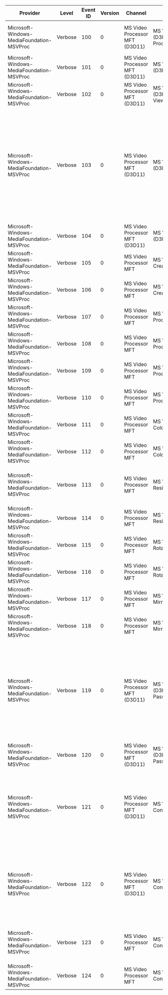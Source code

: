 Provider                                   |  Level    |  Event ID  |  Version  |  Channel                         |  Task                                                      |  Opcode  |  Keyword  |  Message
-------------------------------------------|-----------|------------|-----------|----------------------------------|------------------------------------------------------------|----------|-----------|---------------------------------------------------------------------------------------------------------------------------------------------------------------------------------------------------------------------------------------------------------------------------------------------------------------------------------------------------------------------------------------------------------------------------------------------------------
Microsoft-Windows-MediaFoundation-MSVProc  |  Verbose  |  100       |  0        |  MS Video Processor MFT (D3D11)  |  MS Video Processoft MFT (D3D11) - Create Video Processor  |          |           |  CreateVideoProcessor Device {VideoDevice}, VP {VP} , Rate Conversion Index {RateConversionIndex}, PastFrames {PastFrames}
Microsoft-Windows-MediaFoundation-MSVProc  |  Verbose  |  101       |  0        |  MS Video Processor MFT (D3D11)  |  MS Video Processoft MFT (D3D11) - Create Input View       |          |           |  CreateView Sample {Sample}, BufferIndex {BufferIndex}, hr {hr}, View {View}
Microsoft-Windows-MediaFoundation-MSVProc  |  Verbose  |  102       |  0        |  MS Video Processor MFT (D3D11)  |  MS Video Processoft MFT (D3D11) - Create Output View      |          |           |  CreateView Sample {Sample}, BufferIndex {BufferIndex}, hr {hr}, View {View}
Microsoft-Windows-MediaFoundation-MSVProc  |  Verbose  |  103       |  0        |  MS Video Processor MFT (D3D11)  |  MS Video Processoft MFT (D3D11) - VideoProcessorBlt       |  Start   |           |  VPBlt obj={Object} Start Input Sample {InputSample}, Input Index {InputViewIndex}, Output Sample {OutputSample}, FrameOrField {InputFrameOrField}, OutputIndex {OutputIndex}, OutputFrame {OutputFrame}, ({SrcWidth}x{SrcHeight})..({Object}0x{Object}1) Input DXGI format {Object}2, Output DXGI format {Object}3, rotation {Object}4, mirrored {Object}5, lightLevelIn {Object}6, lightLevelOut {Object}7, srcColorSp {Object}8, dstColorSp {Object}9
Microsoft-Windows-MediaFoundation-MSVProc  |  Verbose  |  104       |  0        |  MS Video Processor MFT (D3D11)  |  MS Video Processoft MFT (D3D11) - VideoProcessorBlt       |  Stop    |           |  VPBlt Stop Output Sample {OutputSample}, hr {hr}
Microsoft-Windows-MediaFoundation-MSVProc  |  Verbose  |  105       |  0        |  MS Video Processor MFT          |  MS Video Processoft MFT - Create/Destroy MFT              |  Start   |           |  MFT_Start XVPMFT = {MSVProcObj}
Microsoft-Windows-MediaFoundation-MSVProc  |  Verbose  |  106       |  0        |  MS Video Processor MFT          |  MS Video Processoft MFT - Create/Destroy MFT              |  Stop    |           |  MFT_Stop XVPMFT = {MSVProcObj}
Microsoft-Windows-MediaFoundation-MSVProc  |  Verbose  |  107       |  0        |  MS Video Processor MFT          |  MS Video Processoft MFT - ProcessInput                    |  Start   |           |  ProcessInput_Start XVPMFT = {MSVProcObj}
Microsoft-Windows-MediaFoundation-MSVProc  |  Verbose  |  108       |  0        |  MS Video Processor MFT          |  MS Video Processoft MFT - ProcessInput                    |  Stop    |           |  ProcessInput_Stop  XVPMFT = {MSVProcObj} hr = {hr}
Microsoft-Windows-MediaFoundation-MSVProc  |  Verbose  |  109       |  0        |  MS Video Processor MFT          |  MS Video Processoft MFT - ProcessOutput                   |  Start   |           |  ProcessOutput_Start XVPMFT = {MSVProcObj}
Microsoft-Windows-MediaFoundation-MSVProc  |  Verbose  |  110       |  0        |  MS Video Processor MFT          |  MS Video Processoft MFT - ProcessOutput                   |  Stop    |           |  ProcessOutput_Stop  XVPMFT = {MSVProcObj} hr = {hr}
Microsoft-Windows-MediaFoundation-MSVProc  |  Verbose  |  111       |  0        |  MS Video Processor MFT          |  MS Video Processoft MFT - ColorConv                       |  Start   |           |  ColorConv_Start fourCCSrc = {fourCCSrc}, fourCCDst = {fourCCDst}
Microsoft-Windows-MediaFoundation-MSVProc  |  Verbose  |  112       |  0        |  MS Video Processor MFT          |  MS Video Processoft MFT - ColorConv                       |  Stop    |           |  ColorConv_Stop
Microsoft-Windows-MediaFoundation-MSVProc  |  Verbose  |  113       |  0        |  MS Video Processor MFT          |  MS Video Processoft MFT - Resizer                         |  Start   |           |  Resizer_Start fourCC = {fourCC}, srcWidth = {srcWidth}, srcHeight = {srcHeight}, dstWidth = {dstWidth}, dstHeight = {dstHeight}
Microsoft-Windows-MediaFoundation-MSVProc  |  Verbose  |  114       |  0        |  MS Video Processor MFT          |  MS Video Processoft MFT - Resizer                         |  Stop    |           |  Resizer_Stop
Microsoft-Windows-MediaFoundation-MSVProc  |  Verbose  |  115       |  0        |  MS Video Processor MFT          |  MS Video Processoft MFT - Rotation                        |  Start   |           |  Rotation_Start fourCC = {fourCC}, Rotation = {Rotation}
Microsoft-Windows-MediaFoundation-MSVProc  |  Verbose  |  116       |  0        |  MS Video Processor MFT          |  MS Video Processoft MFT - Rotation                        |  Stop    |           |  Rotation_Stop
Microsoft-Windows-MediaFoundation-MSVProc  |  Verbose  |  117       |  0        |  MS Video Processor MFT          |  MS Video Processoft MFT - Mirror                          |  Start   |           |  Mirror_Start fourCC = {fourCC}, Mirror = {Mirror}
Microsoft-Windows-MediaFoundation-MSVProc  |  Verbose  |  118       |  0        |  MS Video Processor MFT          |  MS Video Processoft MFT - Mirror                          |  Stop    |           |  Mirror_Stop
Microsoft-Windows-MediaFoundation-MSVProc  |  Verbose  |  119       |  0        |  MS Video Processor MFT (D3D11)  |  MS Video Processoft MFT (D3D11) - Shader Fallback Pass    |  Start   |           |  D3DShader Start obj={MSVProcObj} context={Context} input views={uiInputViewCount} output views={uiOutputViewCount} width={uiOutWidth} height={uiOutHeight} offsetX={uiOffsetX} offsetY={uiOffsetY} input DXGI format={SourceFormat} output DXGI format={MSVProcObj}0 shader={MSVProcObj}1 lightLevelIn={MSVProcObj}2 lightLevelOut={MSVProcObj}3 srcColorSp={MSVProcObj}4 dstColorSp={MSVProcObj}5
Microsoft-Windows-MediaFoundation-MSVProc  |  Verbose  |  120       |  0        |  MS Video Processor MFT (D3D11)  |  MS Video Processoft MFT (D3D11) - Shader Fallback Pass    |  Stop    |           |  D3DShader Stop obj={MSVProcObj}
Microsoft-Windows-MediaFoundation-MSVProc  |  Verbose  |  121       |  0        |  MS Video Processor MFT (D3D11)  |  MS Video Processoft MFT - ConfigureInputHDRMetadata       |          |           |  ConfigureInputHDRMetadata obj={MSVProcObj} red = ({RedPrimaryX},{RedPrimaryY}) green = ({GreenPrimaryX},{GreenPrimaryY}) blue = ({BluePrimaryX},{BluePrimaryY}) white = ({WhitePrimaryX},{WhitePrimaryY}) max = {MSVProcObj}0 min = {MSVProcObj}1
Microsoft-Windows-MediaFoundation-MSVProc  |  Verbose  |  122       |  0        |  MS Video Processor MFT (D3D11)  |  MS Video Processoft MFT - ConfigureOutputHDRMetadata      |          |           |  ConfigureOutputHDRMetadata obj={MSVProcObj} red = ({RedPrimaryX},{RedPrimaryY}) green = ({GreenPrimaryX},{GreenPrimaryY}) blue = ({BluePrimaryX},{BluePrimaryY}) white = ({WhitePrimaryX},{WhitePrimaryY}) max = {MSVProcObj}0 min = {MSVProcObj}1
Microsoft-Windows-MediaFoundation-MSVProc  |  Verbose  |  123       |  0        |  MS Video Processor MFT          |  MS Video Processor MFT - Constriction Resizer             |  Start   |           |  Constriction_Resizer_Start fourCC = {fourCC}, srcWidth = {srcWidth}, srcHeight = {srcHeight}, dstWidth = {dstWidth}, dstHeight = {dstHeight}
Microsoft-Windows-MediaFoundation-MSVProc  |  Verbose  |  124       |  0        |  MS Video Processor MFT          |  MS Video Processor MFT - Constriction Resizer             |  Stop    |           |  Constriction_Resizer_Stop